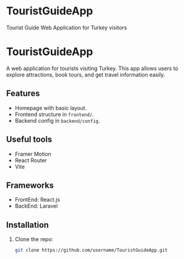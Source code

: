 # TouristGuideApp
Tourist Guide Web Application for Turkey visitors
# TouristGuideApp
A web application for tourists visiting Turkey. This app allows users to explore attractions, book tours, and get travel information easily.

## Features
- Homepage with basic layout.
- Frontend structure in `frontend/`.
- Backend config in `backend/config`.

## Useful tools
- Framer Motion
- React Router
- Vite

## Frameworks
- FrontEnd: React.js
- BackEnd: Laravel

## Installation
1. Clone the repo:
   ```bash
   git clone https://github.com/username/TouristGuideApp.git
